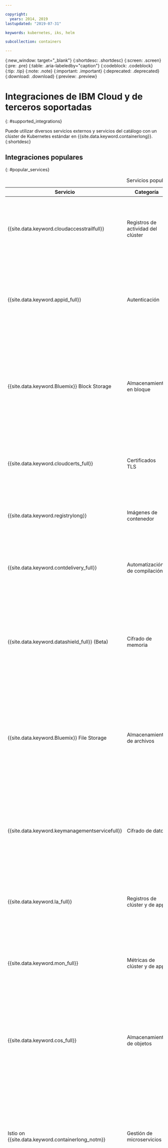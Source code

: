 ```yaml
---

copyright:
  years: 2014, 2019
lastupdated: "2019-07-31"

keywords: kubernetes, iks, helm

subcollection: containers

---
```


{:new_window: target="_blank"}
{:shortdesc: .shortdesc}
{:screen: .screen}
{:pre: .pre}
{:table: .aria-labeledby="caption"}
{:codeblock: .codeblock}
{:tip: .tip}
{:note: .note}
{:important: .important}
{:deprecated: .deprecated}
{:download: .download}
{:preview: .preview}


# Integraciones de IBM Cloud y de terceros soportadas
{: #supported_integrations}

Puede utilizar diversos servicios externos y servicios del catálogo con un clúster de Kubernetes estándar en {{site.data.keyword.containerlong}}.
{:shortdesc}

## Integraciones populares
{: #popular_services}

<table summary="En la tabla se muestran los servicios disponibles que puede añadir a su clúster y que son muy populares entre los usuarios de {{site.data.keyword.containerlong_notm}}. Las filas se leen de izquierda a derecha, con el nombre del servicio en la columna uno y una descripción del servicio en la columna dos.">
<caption>Servicios populares</caption>
<thead>
<tr>
<th>Servicio</th>
<th>Categoría</th>
<th>Descripción</th>
</tr>
</thead>
<tbody>
<tr>
<td>{{site.data.keyword.cloudaccesstrailfull}}</td>
<td>Registros de actividad del clúster</td>
<td>Supervise la actividad administrativa realizada en el clúster mediante el análisis de registros a través de Grafana. Para obtener más información sobre el servicio, consulte la documentación de [Activity Tracker](/docs/services/cloud-activity-tracker?topic=cloud-activity-tracker-getting-started). Para obtener más información sobre los tipos de sucesos de los que puede realizar un seguimiento, consulte [sucesos de Activity Tracker](/docs/containers?topic=containers-at_events).</td>
</tr>
<tr>
<td>{{site.data.keyword.appid_full}}</td>
<td>Autenticación</td>
<td>Añada un nivel de seguridad a sus apps con [{{site.data.keyword.appid_short}}](/docs/services/appid?topic=appid-getting-started) requiriendo a los usuarios que inicien sesión. Para autenticar solicitudes HTTP/HTTPS de API o web para la app, puede integrar {{site.data.keyword.appid_short_notm}} con el servicio Ingress mediante la [anotación de Ingress de autenticación de {{site.data.keyword.appid_short_notm}}](/docs/containers?topic=containers-ingress_annotation#appid-auth).</td>
</tr>
<tr>
<td>{{site.data.keyword.Bluemix}} Block Storage</td>
<td>Almacenamiento en bloque</td>
<td>[{{site.data.keyword.cloud_notm}} Block Storage](/docs/infrastructure/BlockStorage?topic=BlockStorage-getting-started#getting-started) es un almacenamiento iSCSI persistente y de alto rendimiento que puede añadir a las apps mediante volúmenes persistentes (PV) de Kubernetes. Utilice el almacenamiento en bloque para desplegar apps con estado en una sola zona o como almacenamiento de alto rendimiento para pods individuales. Para obtener más información sobre cómo suministrar almacenamiento en bloque en el clúster, consulte [Almacenamiento de datos en {{site.data.keyword.cloud_notm}} Block Storage](/docs/containers?topic=containers-block_storage#block_storage)</td>
</tr>
<tr>
<td>{{site.data.keyword.cloudcerts_full}}</td>
<td>Certificados TLS</td>
<td>Puede utilizar <a href="/docs/services/certificate-manager?topic=certificate-manager-getting-started#getting-started" target="_blank">{{site.data.keyword.cloudcerts_long}} <img src="../icons/launch-glyph.svg" alt="Icono de enlace externo"></a> para almacenar y gestionar certificados SSL para sus apps. Para obtener más información, consulte <a href="https://www.ibm.com/blogs/bluemix/2018/01/use-ibm-cloud-certificate-manager-ibm-cloud-container-service-deploy-custom-domain-tls-certificates/" target="_blank">Uso de {{site.data.keyword.cloudcerts_long_notm}} con {{site.data.keyword.containerlong_notm}} para desplegar certificados TLS de dominio personalizados <img src="../icons/launch-glyph.svg" alt="Icono de enlace externo"></a>. </td>
</tr>
<tr>
<td>{{site.data.keyword.registrylong}}</td>
<td>Imágenes de contenedor</td>
<td>Configure su propio repositorio de imágenes de Docker protegidas para almacenar y compartir de forma segura las imágenes entre los usuarios del clúster. Para obtener más información, consulte la <a href="/docs/services/Registry?topic=registry-getting-started" target="_blank">documentación de {{site.data.keyword.registrylong}} <img src="../icons/launch-glyph.svg" alt="Icono de enlace externo"></a>.</td>
</tr>
<tr>
<td>{{site.data.keyword.contdelivery_full}}</td>
<td>Automatización de compilación</td>
<td>Automatice las compilaciones de las apps y los despliegues de los contenedores en clústeres de Kubernetes utilizando a cadena de herramientas. Para obtener más información sobre la configuración, consulte el blog sobre <a href="https://developer.ibm.com/recipes/tutorials/deploy-kubernetes-pods-to-the-bluemix-container-service-using-devops-pipelines/" target="_blank">Despliegue de pods de Kubernetes en {{site.data.keyword.containerlong_notm}} mediante conductos de DevOps <img src="../icons/launch-glyph.svg" alt="Icono de enlace externo"></a>. </td>
</tr>
<tr>
<td>{{site.data.keyword.datashield_full}} (Beta)</td>
<td>Cifrado de memoria</td>
<td>Puede utilizar <a href="/docs/services/data-shield?topic=data-shield-getting-started#getting-started" target="_blank">{{site.data.keyword.datashield_short}} <img src="../icons/launch-glyph.svg" alt="Icono de enlace externo"></a> para cifrar la memoria de datos. {{site.data.keyword.datashield_short}} se integra con la tecnología Intel® Software Guard Extensions (SGX) y la tecnología Fortanix® para que el código de carga de trabajo del contenedor de {{site.data.keyword.cloud_notm}} esté protegido mientras se utiliza. El código de la app y los datos se ejecutan en enclaves de CPU, que son áreas de confianza de la memoria en el nodo trabajador que protegen aspectos críticos de la app, lo que ayuda a mantener la confidencialidad del código y de los datos y evita su modificación.</td>
</tr>
<tr>
<td>{{site.data.keyword.Bluemix}} File Storage</td>
<td>Almacenamiento de archivos</td>
<td>[{{site.data.keyword.cloud_notm}} File Storage](/docs/infrastructure/FileStorage?topic=FileStorage-getting-started#getting-started) es un almacenamiento de archivos basado en NFS persistente, rápido, flexible y conectado a la red que puede añadir a sus apps mediante volúmenes persistentes de Kubernetes. Puede elegir los niveles de almacenamiento predefinidos con tamaños de GB e IOPS que cumplan los requisitos de sus cargas de trabajo. Para obtener más información acerca de cómo suministrar almacenamiento de archivos en el clúster, consulte [Almacenamiento de datos en {{site.data.keyword.cloud_notm}} File Storage](/docs/containers?topic=containers-file_storage#file_storage).</td>
</tr>
<tr>
<td>{{site.data.keyword.keymanagementservicefull}}</td>
<td>Cifrado de datos</td>
<td>Cifre los secretos de Kubernetes que se encuentran en el clúster habilitando {{site.data.keyword.keymanagementserviceshort}}. El cifrado de los secretos de Kubernetes evita que los usuarios no autorizados accedan a la información confidencial del clúster.<br>Para configurarlo, consulte <a href="/docs/containers?topic=containers-encryption#keyprotect">Cifrado de secretos de Kubernetes mediante {{site.data.keyword.keymanagementserviceshort}}</a>.<br>Para obtener más información, consulte la <a href="/docs/services/key-protect?topic=key-protect-getting-started-tutorial" target="_blank">documentación de {{site.data.keyword.keymanagementserviceshort}} <img src="../icons/launch-glyph.svg" alt="Icono de enlace externo"></a>.</td>
</tr>
<tr>
<td>{{site.data.keyword.la_full}}</td>
<td>Registros de clúster y de app</td>
<td>Añada prestaciones de gestión de registros al clúster desplegando LogDNA como servicio de terceros en sus nodos trabajadores para gestionar registros de sus contenedores de pod. Para obtener más información, consulte [Gestión de registros de clúster de Kubernetes con {{site.data.keyword.loganalysisfull_notm}} con LogDNA](/docs/services/Log-Analysis-with-LogDNA/tutorials?topic=LogDNA-kube#kube).</td>
</tr>
<tr>
<td>{{site.data.keyword.mon_full}}</td>
<td>Métricas de clúster y de app</td>
<td>Obtenga visibilidad operativa sobre el rendimiento y el estado de las apps mediante el despliegue de Sysdig como servicio de terceros en sus nodos trabajadores para reenviar métricas a {{site.data.keyword.monitoringlong}}. Para obtener más información, consulte [Análisis de métricas para una app desplegada en un clúster de Kubernetes](/docs/services/Monitoring-with-Sysdig/tutorials?topic=Sysdig-kubernetes_cluster#kubernetes_cluster). </td>
</tr>
<tr>
<td>{{site.data.keyword.cos_full}}</td>
<td>Almacenamiento de objetos</td>
<td>Los datos que se almacenan con {{site.data.keyword.cos_short}} están cifrados y se dispersan entre varias ubicaciones geográficas. Se accede a estos datos sobre HTTP utilizando una API REST. Utilice [ibm-backup-restore image](/docs/services/RegistryImages/ibm-backup-restore?topic=RegistryImages-ibmbackup_restore_starter) para configurar el servicio y hacer copias de seguridad puntuales o planificadas de los datos en los clústeres. Para obtener más información sobre el servicio, consulte la <a href="/docs/services/cloud-object-storage?topic=cloud-object-storage-about-ibm-cloud-object-storage" target="_blank">documentación de {{site.data.keyword.cos_short}} <img src="../icons/launch-glyph.svg" alt="Icono de enlace externo"></a>.</td>
</tr>
<tr>
<td>Istio on {{site.data.keyword.containerlong_notm}}</td>
<td>Gestión de microservicios</td>
<td><a href="https://www.ibm.com/cloud/info/istio" target="_blank">Istio <img src="../icons/launch-glyph.svg" alt="Icono de enlace externo"></a> es un servicio de código fuente abierto que ofrece a los desarrolladores una forma de conectarse, proteger, gestionar y supervisar una red de microservicios, también conocida como malla de servicios, en plataformas de orquestación de nube. Istio on {{site.data.keyword.containerlong}} proporciona un proceso de instalación en un paso de Istio en el clúster mediante un complemento gestionado. Con una sola pulsación, puede obtener todos los componentes principales de Istio, rastreo adicional, supervisión y visualización, y tener la app de ejemplo BookInfo activa y en ejecución. Para empezar, consulte [Utilización del complemento de Istio gestionado (beta)](/docs/containers?topic=containers-istio).</td>
</tr>
<tr>
<td>Knative</td>
<td>Apps sin servidor</td>
<td>[Knative ![Icono de enlace externo](../icons/launch-glyph.svg "Icono de enlace externo")](https://github.com/knative/docs) es una plataforma de código abierto que ha sido desarrollada por IBM, Google, Pivotal, Red Hat, Cisco y otros con el objetivo de ampliar las prestaciones de Kubernetes para ayudarle a crear apps modernas, centradas en contenedores y sin servidor sobre su clúster de Kubernetes. La plataforma utiliza un enfoque coherente entre lenguajes de programación e infraestructuras para facilitar la carga operativa derivada de crear, desplegar y gestionar cargas de trabajo en Kubernetes de modo que los desarrolladores puedan centrarse en lo que más les importa: el código fuente. Para obtener más información, consulte [Despliegue de apps sin servidor con Knative](/docs/containers?topic=containers-serverless-apps-knative). </td>
</tr>
<tr>
<td>Portworx</td>
<td>Almacenamiento para apps con estado</td>
<td>[Portworx ![Icono de enlace externo](../icons/launch-glyph.svg "Icono de enlace externo")](https://portworx.com/products/introduction/) es una solución de almacenamiento definida por software de alta disponibilidad que puede utilizar para gestionar el almacenamiento persistente para bases de datos contenerizadas y otras apps con estado, o para compartir datos entre pods de varias zonas. Puede instalar Portworx con un diagrama de Helm y suministrar almacenamiento para las apps mediante volúmenes persistentes de Kubernetes. Para obtener más información sobre cómo configurar Portworx en el clúster, consulte [Almacenamiento de datos en almacenamiento definido por software (SDS) con Portworx](/docs/containers?topic=containers-portworx#portworx).</td>
</tr>
<tr>
<td>Razee</td>
<td>Automatización de despliegues</td>
<td>[Razee ![Icono de enlace externo](../icons/launch-glyph.svg "Icono de enlace externo")](https://razee.io/) es un proyecto de código abierto que automatiza y gestiona el despliegue de recursos de Kubernetes en clústeres, entornos y proveedores de nube y le ayuda a visualizar información sobre el despliegue de sus recursos para que pueda supervisar el proceso de despliegue y detectar problemas con mayor rapidez. Para obtener más información sobre Razee y sobre cómo configurar Razee en el clúster para automatizar el proceso de despliegue, consulte la [documentación de Razee ![Icono de enlace externo](../icons/launch-glyph.svg "Icono de enlace externo")](https://github.com/razee-io/Razee).</td>
</tr>
</tbody>
</table>

<br />


## Servicios de DevOps
{: #devops_services}

<table summary="La tabla muestra los servicios disponibles que puede añadir a su clúster para añadir más prestaciones de DevOps. Las filas se leen de izquierda a derecha, con el nombre del servicio en la columna uno y una descripción del servicio en la columna dos.">
<caption>Servicios de DevOps</caption>
<thead>
<tr>
<th>Servicio</th>
<th>Descripción</th>
</tr>
</thead>
<tbody>
<tr>
<td>{{site.data.keyword.cfee_full_notm}}</td>
<td>Despliegue y gestione su propia plataforma Cloud Foundry en la parte superior de un clúster de Kubernetes para desarrollar, empaquetar, desplegar y gestionar apps nativas de la nube y aprovechar el ecosistema de {{site.data.keyword.cloud_notm}} para enlazar servicios adicionales a las apps. Cuando cree una instancia de {{site.data.keyword.cfee_full_notm}}, debe configurar el clúster de Kubernetes eligiendo la versión y las VLAN para los nodos trabajadores. A continuación, el clúster se suministrará con {{site.data.keyword.containerlong_notm}} y {{site.data.keyword.cfee_full_notm}} se desplegará automáticamente en el clúster. Para obtener más información sobre cómo configurar {{site.data.keyword.cfee_full_notm}}, consulte la [Guía de aprendizaje de iniciación](/docs/cloud-foundry?topic=cloud-foundry-getting-started#getting-started). </td>
</tr>
<tr>
<td>Codeship</td>
<td>Puede utilizar <a href="https://codeship.com" target="_blank">Codeship <img src="../icons/launch-glyph.svg" alt="Icono de enlace externo"></a> para la integración y entrega continua de contenedores. Para obtener más información, consulte <a href="https://www.ibm.com/blogs/bluemix/2017/10/using-codeship-pro-deploy-workloads-ibm-container-service/" target="_blank">Utilización de Codeship Pro para desplegar cargas de trabajo en {{site.data.keyword.containerlong_notm}} <img src="../icons/launch-glyph.svg" alt="Icono de enlace externo"></a>. </td>
</tr>
<tr>
<td>Grafeas</td>
<td>[Grafeas ![Icono de enlace externo](../icons/launch-glyph.svg "Icono de enlace externo")](https://grafeas.io) es un servicio CI/CD de código abierto que proporciona un método común para recuperar, almacenar e intercambiar metadatos durante el proceso de la cadena de suministro de software. Por ejemplo, si integra Grafeas en el proceso de compilación de apps, Grafeas puede almacenar información sobre el iniciador de la solicitud de compilación, los resultados de la exploración de vulnerabilidades y el proceso de garantía de calidad para que pueda tomar una decisión informada sobre si se puede desplegar una app en producción. Puede utilizar estos metadatos en auditorías o para probar la conformidad de la cadena de suministro de software. </td>
</tr>
<tr>
<td>Helm</td>
<td> <a href="https://helm.sh" target="_blank">Helm <img src="../icons/launch-glyph.svg" alt="Icono de enlace externo"></a> es un gestor de paquetes de Kubernetes. Puede crear nuevos diagramas de Helm o utilizar diagramas de Helm preexistentes para definir, instalar y actualizar utilizar aplicaciones de Kubernetes complejas que se ejecutan en clústeres de {{site.data.keyword.containerlong_notm}}. <p>Para obtener más información, consulte [Configuración de Helm en {{site.data.keyword.containerlong_notm}}](/docs/containers?topic=containers-helm).</p></td>
</tr>
<tr>
<td>{{site.data.keyword.contdelivery_full}}</td>
<td>Automatice las compilaciones de las apps y los despliegues de los contenedores en clústeres de Kubernetes utilizando a cadena de herramientas. Para obtener más información sobre la configuración, consulte el blog sobre <a href="https://developer.ibm.com/recipes/tutorials/deploy-kubernetes-pods-to-the-bluemix-container-service-using-devops-pipelines/" target="_blank">Despliegue de pods de Kubernetes en {{site.data.keyword.containerlong_notm}} mediante conductos de DevOps <img src="../icons/launch-glyph.svg" alt="Icono de enlace externo"></a>. </td>
</tr>
<tr>
<td>Istio on {{site.data.keyword.containerlong_notm}}</td>
<td><a href="https://www.ibm.com/cloud/info/istio" target="_blank">Istio <img src="../icons/launch-glyph.svg" alt="Icono de enlace externo"></a> es un servicio de código fuente abierto que ofrece a los desarrolladores una forma de conectarse, proteger, gestionar y supervisar una red de microservicios, también conocida como malla de servicios, en plataformas de orquestación de nube. Istio on {{site.data.keyword.containerlong}} proporciona un proceso de instalación en un paso de Istio en el clúster mediante un complemento gestionado. Con una sola pulsación, puede obtener todos los componentes principales de Istio, rastreo adicional, supervisión y visualización, y tener la app de ejemplo BookInfo activa y en ejecución. Para empezar, consulte [Utilización del complemento de Istio gestionado (beta)](/docs/containers?topic=containers-istio).</td>
</tr>

<tr>
<td>Knative</td>
<td>[Knative ![Icono de enlace externo](../icons/launch-glyph.svg "Icono de enlace externo")](https://github.com/knative/docs) es una plataforma de código abierto que ha sido desarrollada por IBM, Google, Pivotal, Red Hat, Cisco y otros con el objetivo de ampliar las prestaciones de Kubernetes para ayudarle a crear apps modernas, centradas en contenedores y sin servidor sobre su clúster de Kubernetes. La plataforma utiliza un enfoque coherente entre lenguajes de programación e infraestructuras para facilitar la carga operativa derivada de crear, desplegar y gestionar cargas de trabajo en Kubernetes de modo que los desarrolladores puedan centrarse en lo que más les importa: el código fuente. Para obtener más información, consulte [Despliegue de apps sin servidor con Knative](/docs/containers?topic=containers-serverless-apps-knative). </td>
</tr>
<tr>
<td>Razee</td>
<td>[Razee ![Icono de enlace externo](../icons/launch-glyph.svg "Icono de enlace externo")](https://razee.io/) es un proyecto de código abierto que automatiza y gestiona el despliegue de recursos de Kubernetes en clústeres, entornos y proveedores de nube y le ayuda a visualizar información sobre el despliegue de sus recursos para que pueda supervisar el proceso de despliegue y detectar problemas con mayor rapidez. Para obtener más información sobre Razee y sobre cómo configurar Razee en el clúster para automatizar el proceso de despliegue, consulte la [documentación de Razee ![Icono de enlace externo](../icons/launch-glyph.svg "Icono de enlace externo")](https://github.com/razee-io/Razee).</td>
</tr>
</tbody>
</table>

<br />


## Servicios de nube híbrida
{: #hybrid_cloud_services}

<table summary="En la tabla se muestran los servicios disponibles que puede utilizar para conectar su clúster a centros de datos locales. Las filas se leen de izquierda a derecha, con el nombre del servicio en la columna uno y una descripción del servicio en la columna dos.">
<caption>Servicios de nube híbrida</caption>
<thead>
<tr>
<th>Servicio</th>
<th>Descripción</th>
</tr>
</thead>
<tbody>
  <tr>
    <td>{{site.data.keyword.BluDirectLink}}</td>
    <td>Con [{{site.data.keyword.cloud_notm}} Direct Link](/docs/infrastructure/direct-link?topic=direct-link-about-ibm-cloud-direct-link), puede crear una conexión directa y privada entre los entornos de red remotos y {{site.data.keyword.containerlong_notm}} sin direccionamiento a través de Internet público. Las ofertas de {{site.data.keyword.cloud_notm}} Direct Link resultan útiles cuando se deben implementar cargas de trabajo híbridas, cargas de trabajo entre proveedores, transferencias de datos grandes o frecuentes o cargas de trabajo privadas. Para elegir una conexión de {{site.data.keyword.cloud_notm}} Direct Link y configurar una conexión de {{site.data.keyword.cloud_notm}} Direct Link, consulte [Iniciación a {{site.data.keyword.cloud_notm}} Direct Link](/docs/infrastructure/direct-link?topic=direct-link-get-started-with-ibm-cloud-direct-link#how-do-i-know-which-type-of-ibm-cloud-direct-link-i-need-) en la documentación de {{site.data.keyword.cloud_notm}} Direct Link.</td>
  </tr>
<tr>
  <td>Servicio VPN IPSec de strongSwan</td>
  <td>Configure un [servicio VPN IPSec de strongSwan ![Icono de enlace externo](../icons/launch-glyph.svg "Icono de enlace externo")](https://www.strongswan.org/about.html) que se conecte de forma segura al clúster de Kubernetes con una red local. El servicio VPN IPSec de strongSwan proporciona un canal de comunicaciones de extremo a extremo seguro sobre Internet que está basado en la suite de protocolos
Internet Protocol Security (IPSec) estándar del sector. Para configurar una conexión segura entre el clúster y una red local, [configure y despliegue el servicio VPN IPSec strongSwan](/docs/containers?topic=containers-vpn#vpn-setup) directamente en un pod del clúster.</td>
  </tr>
  </tbody>
  </table>

<br />


## Servicios de registro y supervisión
{: #health_services}
<table summary="La tabla muestra los servicios disponibles que puede añadir al clúster para agregar funciones adicionales de registro y supervisión. Las filas se leen de izquierda a derecha; la columna un contiene el nombre del servicio y la dos contiene la descripción del servicio.">
<caption>Servicios de registro y supervisión</caption>
<thead>
<tr>
<th>Servicio</th>
<th>Descripción</th>
</tr>
</thead>
<tbody>
<tr>
<td>CoScale</td>
<td>Supervise los nodos trabajadores, contenedores, conjuntos de réplicas, controladores de réplicas y servicios con <a href="https://www.newrelic.com/coscale" target="_blank">CoScale <img src="../icons/launch-glyph.svg" alt="Icono de enlace externo"></a>. Para obtener más información, consulte <a href="https://www.ibm.com/blogs/bluemix/2017/06/monitoring-ibm-bluemix-container-service-coscale/" target="_blank">Supervisión de {{site.data.keyword.containerlong_notm}} con CoScale <img src="../icons/launch-glyph.svg" alt="Icono de enlace externo"></a>. </td>
</tr>
<tr>
<td>Datadog</td>
<td>Supervise el clúster y visualice las métricas de rendimiento de las aplicaciones y la infraestructura con <a href="https://www.datadoghq.com/" target="_blank">Datadog <img src="../icons/launch-glyph.svg" alt="Icono de enlace externo"></a>. Para obtener más información, consulte <a href="https://www.ibm.com/blogs/bluemix/2017/07/monitoring-ibm-bluemix-container-service-datadog/" target="_blank">Supervisión de {{site.data.keyword.containerlong_notm}} con Datadog <img src="../icons/launch-glyph.svg" alt="Icono de enlace externo"></a>. </td>
</tr>
<tr>
<td>{{site.data.keyword.cloudaccesstrailfull}}</td>
<td>Supervise la actividad administrativa realizada en el clúster mediante el análisis de registros a través de Grafana. Para obtener más información sobre el servicio, consulte la documentación de [Activity Tracker](/docs/services/cloud-activity-tracker?topic=cloud-activity-tracker-getting-started). Para obtener más información sobre los tipos de sucesos de los que puede realizar un seguimiento, consulte [sucesos de Activity Tracker](/docs/containers?topic=containers-at_events).</td>
</tr>
<tr>
<td>{{site.data.keyword.la_full_notm}}</td>
<td>Añada prestaciones de gestión de registros al clúster desplegando LogDNA como servicio de terceros en sus nodos trabajadores para gestionar registros de sus contenedores de pod. Para obtener más información, consulte [Gestión de registros de clúster de Kubernetes con {{site.data.keyword.loganalysisfull_notm}} con LogDNA](/docs/services/Log-Analysis-with-LogDNA/tutorials?topic=LogDNA-kube#kube).</td>
</tr>
<tr>
<td>{{site.data.keyword.mon_full_notm}}</td>
<td>Obtenga visibilidad operativa sobre el rendimiento y el estado de las apps mediante el despliegue de Sysdig como servicio de terceros en sus nodos trabajadores para reenviar métricas a {{site.data.keyword.monitoringlong}}. Para obtener más información, consulte [Análisis de métricas para una app desplegada en un clúster de Kubernetes](/docs/services/Monitoring-with-Sysdig/tutorials?topic=Sysdig-kubernetes_cluster#kubernetes_cluster). </td>
</tr>
<tr>
<td>Instana</td>
<td> <a href="https://www.instana.com/" target="_blank">Instana <img src="../icons/launch-glyph.svg" alt="Icono de enlace externo"></a> proporciona la infraestructura y la supervisión de rendimiento de app con una GUI que detecta y correlaciona automáticamente las apps. Instana captura las solicitudes de las apps, que puede utilizar para resolver problemas y realizar el análisis de la causa raíz para evitar que se repitan los problemas. Consulte la publicación sobre <a href="https://www.instana.com/blog/precise-visibility-applications-ibm-bluemix-container-service/" target="_blank">despliegue de Instana en {{site.data.keyword.containerlong_notm}} <img src="../icons/launch-glyph.svg" alt="Icono de enlace externo"></a> para obtener más información.</td>
</tr>
<tr>
<td>Prometheus</td>
<td>Prometheus es una herramienta de supervisión, registro y generación de alertas diseñada para Kubernetes. Prometheus recupera información detallada acerca del clúster, los nodos trabajadores y el estado de despliegue basado en la información de registro de Kubernetes. Para cada contenedor en ejecución en el clúster, se recopila actividad de CPU, memoria, E/S y red. Los datos recopilados se pueden utilizar en consultas personalizadas o en alertas para supervisar el rendimiento y las cargas de trabajo del clúster.

<p>Para utilizar Prometheus, siga las <a href="https://github.com/coreos/prometheus-operator/tree/master/contrib/kube-prometheus" target="_blank">instrucciones de CoreOS <img src="../icons/launch-glyph.svg" alt="Icono de enlace externo"></a>.</p>
</td>
</tr>
<tr>
<td>Sematext</td>
<td>Visualice métricas y registros para sus aplicaciones contenerizadas utilizando <a href="https://sematext.com/" target="_blank">Sematext <img src="../icons/launch-glyph.svg" alt="Icono de enlace externo"></a>. Para obtener más información, consulte <a href="https://www.ibm.com/blogs/bluemix/2017/09/monitoring-logging-ibm-bluemix-container-service-sematext/" target="_blank">Supervisión y registro de contenedores con Sematext <img src="../icons/launch-glyph.svg" alt="Icono de enlace externo"></a>. </td>
</tr>
<tr>
<td>Splunk</td>
<td>Importe y busque los datos de registro, de objetos y de métricas de Kubernetes en Splunk mediante Splunk Connect for Kubernetes. Splunk Connect for Kubernetes es una colección de diagramas de Helm que despliegan un despliegue soportado por Splunk de Fluentd en el clúster de Kubernetes, un plugin HEC (Fluentd HTTP Event Collector) creado por Splunk para enviar registros y metadatos y un despliegue de métricas que captura las métricas de clúster. Para obtener más información, consulte <a href="https://www.ibm.com/blogs/bluemix/2019/02/solving-business-problems-with-splunk-on-ibm-cloud-kubernetes-service/" target="_blank">Resolución de problemas de la empresa con Splunk en {{site.data.keyword.containerlong_notm}} <img src="../icons/launch-glyph.svg" alt="Icono de enlace externo"></a>.</td>
</tr>
<tr>
<td>Weave Scope</td>
<td>[Weave Scope ![Icono de enlace externo](../icons/launch-glyph.svg "Icono de enlace externo")](https://www.weave.works/oss/scope/) proporciona un diagrama visual de los recursos de un clúster de Kubernetes, incluidos servicios, pods, contenedores, procesos, nodos, etc. Weave Scope ofrece métricas interactivas correspondientes a CPU y memoria y también herramientas para realizar seguimientos y ejecuciones en un contenedor.</li></ol>
</td>
</tr>
</tbody>
</table>

<br />



## Servicios de seguridad
{: #security_services}

¿Desea obtener una visión completa de cómo integrar los servicios de seguridad de {{site.data.keyword.cloud_notm}} en su clúster? Consulte la [guía de aprendizaje sobre cómo aplicar seguridad de extremo a extremo a una aplicación de nube](/docs/tutorials?topic=solution-tutorials-cloud-e2e-security).
{: shortdesc}

<table summary="La tabla muestra los servicios disponibles que puede añadir al clúster para agregar funciones adicionales de seguridad. Las filas se leen de izquierda a derecha; la columna uno contiene el nombre del servicio y la dos una descripción del servicio.">
<caption>Servicios de seguridad</caption>
<thead>
<tr>
<th>Servicio</th>
<th>Descripción</th>
</tr>
</thead>
<tbody>
  <tr>
    <td>{{site.data.keyword.appid_full}}</td>
    <td>Añada un nivel de seguridad a sus apps con [{{site.data.keyword.appid_short}}](/docs/services/appid?topic=appid-getting-started) requiriendo a los usuarios que inicien sesión. Para autenticar solicitudes HTTP/HTTPS de API o web para la app, puede integrar {{site.data.keyword.appid_short_notm}} con el servicio Ingress mediante la [anotación de Ingress de autenticación de {{site.data.keyword.appid_short_notm}}](/docs/containers?topic=containers-ingress_annotation#appid-auth).</td>
  </tr>
<tr>
<td>Aqua Security</td>
  <td>Como suplemento a <a href="/docs/services/va?topic=va-va_index" target="_blank">Vulnerability Advisor</a>, puede utilizar <a href="https://www.aquasec.com/" target="_blank">Aqua Security <img src="../icons/launch-glyph.svg" alt="Icono de enlace externo"></a> para mejorar la seguridad de los despliegues de contenedores reduciendo las acciones que su app puede realizar. Para obtener más información, consulte <a href="https://blog.aquasec.com/securing-container-deployments-on-bluemix-with-aqua-security" target="_blank">Protección de despliegues de contenedores en {{site.data.keyword.cloud_notm}} con Aqua Security <img src="../icons/launch-glyph.svg" alt="Icono de enlace externo"></a>. </td>
</tr>
<tr>
<td>{{site.data.keyword.cloudcerts_full}}</td>
<td>Puede utilizar <a href="/docs/services/certificate-manager?topic=certificate-manager-getting-started#getting-started" target="_blank">{{site.data.keyword.cloudcerts_long}} <img src="../icons/launch-glyph.svg" alt="Icono de enlace externo"></a> para almacenar y gestionar certificados SSL para sus apps. Para obtener más información, consulte <a href="https://www.ibm.com/blogs/bluemix/2018/01/use-ibm-cloud-certificate-manager-ibm-cloud-container-service-deploy-custom-domain-tls-certificates/" target="_blank">Uso de {{site.data.keyword.cloudcerts_long_notm}} con {{site.data.keyword.containerlong_notm}} para desplegar certificados TLS de dominio personalizados <img src="../icons/launch-glyph.svg" alt="Icono de enlace externo"></a>. </td>
</tr>
<tr>
  <td>{{site.data.keyword.datashield_full}} (Beta)</td>
  <td>Puede utilizar <a href="/docs/services/data-shield?topic=data-shield-getting-started#getting-started" target="_blank">{{site.data.keyword.datashield_short}} <img src="../icons/launch-glyph.svg" alt="Icono de enlace externo"></a> para cifrar la memoria de datos. {{site.data.keyword.datashield_short}} se integra con la tecnología Intel® Software Guard Extensions (SGX) y la tecnología Fortanix® para que el código de carga de trabajo del contenedor de {{site.data.keyword.cloud_notm}} esté protegido mientras se utiliza. El código de la app y los datos se ejecutan en enclaves de CPU, que son áreas de confianza de la memoria en el nodo trabajador que protegen aspectos críticos de la app, lo que ayuda a mantener la confidencialidad del código y de los datos y evita su modificación.</td>
</tr>
<tr>
  <td>{{site.data.keyword.registrylong}}</td>
  <td>Configure su propio repositorio de imágenes de Docker protegidas para almacenar y compartir de forma segura las imágenes entre los usuarios del clúster. Para obtener más información, consulte la <a href="/docs/services/Registry?topic=registry-getting-started" target="_blank">documentación de {{site.data.keyword.registrylong}} <img src="../icons/launch-glyph.svg" alt="Icono de enlace externo"></a>.</td>
</tr>
<tr>
  <td>{{site.data.keyword.keymanagementservicefull}}</td>
  <td>Cifre los secretos de Kubernetes que se encuentran en el clúster habilitando {{site.data.keyword.keymanagementserviceshort}}. El cifrado de los secretos de Kubernetes evita que los usuarios no autorizados accedan a la información confidencial del clúster.<br>Para configurarlo, consulte <a href="/docs/containers?topic=containers-encryption#keyprotect">Cifrado de secretos de Kubernetes mediante {{site.data.keyword.keymanagementserviceshort}}</a>.<br>Para obtener más información, consulte la <a href="/docs/services/key-protect?topic=key-protect-getting-started-tutorial" target="_blank">documentación de {{site.data.keyword.keymanagementserviceshort}} <img src="../icons/launch-glyph.svg" alt="Icono de enlace externo"></a>.</td>
</tr>
<tr>
<td>NeuVector</td>
<td>Proteja los contenedores con un cortafuegos nativo en la nube utilizando <a href="https://neuvector.com/" target="_blank">NeuVector <img src="../icons/launch-glyph.svg" alt="Icono de enlace externo"></a>. Para obtener más información, consulte <a href="https://www.ibm.com/us-en/marketplace/neuvector-container-security" target="_blank">NeuVector Container Security <img src="../icons/launch-glyph.svg" alt="Icono de enlace externo"></a>. </td>
</tr>
<tr>
<td>Twistlock</td>
<td>Como suplemento a <a href="/docs/services/va?topic=va-va_index" target="_blank">Vulnerability Advisor</a>, puede utilizar <a href="https://www.twistlock.com/" target="_blank">Twistlock <img src="../icons/launch-glyph.svg" alt="Icono de enlace externo"></a> para gestionar cortafuegos, la protección ante amenazas y la respuesta a incidentes. Para obtener más información, consulte <a href="https://www.ibm.com/blogs/bluemix/2017/07/twistlock-ibm-bluemix-container-service/" target="_blank">Twistlock en {{site.data.keyword.containerlong_notm}} <img src="../icons/launch-glyph.svg" alt="Icono de enlace externo"></a>. </td>
</tr>
</tbody>
</table>

<br />



## Servicios de almacenamiento
{: #storage_services}
<table summary="La tabla muestra los servicios disponibles que puede añadir al clúster para agregar funciones adicionales de almacenamiento persistente. Las filas se leen de izquierda a derecha; la columna uno contiene el nombre del servicio y la dos una descripción del servicio.">
<caption>Servicios de almacenamiento</caption>
<thead>
<tr>
<th>Servicio</th>
<th>Descripción</th>
</tr>
</thead>
<tbody>
<tr>
  <td>Heptio Velero</td>
  <td>Utilice <a href="https://github.com/heptio/velero" target="_blank">Heptio Velero <img src="../icons/launch-glyph.svg" alt="Icono de enlace externo"></a> para hacer copias de seguridad y restauración de volúmenes persistentes y recursos de clúster. Para obtener más información, consulte <a href="https://github.com/heptio/velero/blob/release-0.9/docs/use-cases.md" target="_blank">Casos de uso para migración de clústeres y recuperación ante desastres <img src="../icons/launch-glyph.svg" alt="Icono de enlace externo"></a> de Heptio Velero.</td>
</tr>
<tr>
  <td>{{site.data.keyword.cloud_notm}} Block Storage</td>
  <td>[{{site.data.keyword.cloud_notm}} Block Storage](/docs/infrastructure/BlockStorage?topic=BlockStorage-getting-started#getting-started) es un almacenamiento iSCSI persistente y de alto rendimiento que puede añadir a las apps mediante volúmenes persistentes (PV) de Kubernetes. Utilice el almacenamiento en bloque para desplegar apps con estado en una sola zona o como almacenamiento de alto rendimiento para pods individuales. Para obtener más información sobre cómo suministrar almacenamiento en bloque en el clúster, consulte [Almacenamiento de datos en {{site.data.keyword.cloud_notm}} Block Storage](/docs/containers?topic=containers-block_storage#block_storage)</td>
  </tr>
<tr>
  <td>{{site.data.keyword.cos_full}}</td>
  <td>Los datos que se almacenan con {{site.data.keyword.cos_short}} están cifrados y se dispersan entre varias ubicaciones geográficas. Se accede a estos datos sobre HTTP utilizando una API REST. Utilice [ibm-backup-restore image](/docs/services/RegistryImages/ibm-backup-restore?topic=RegistryImages-ibmbackup_restore_starter) para configurar el servicio y hacer copias de seguridad puntuales o planificadas de los datos en los clústeres. Para obtener más información sobre el servicio, consulte la <a href="/docs/services/cloud-object-storage?topic=cloud-object-storage-about-ibm-cloud-object-storage" target="_blank">documentación de {{site.data.keyword.cos_short}} <img src="../icons/launch-glyph.svg" alt="Icono de enlace externo"></a>.</td>
</tr>
  <tr>
  <td>{{site.data.keyword.cloud_notm}} File Storage</td>
  <td>[{{site.data.keyword.cloud_notm}} File Storage](/docs/infrastructure/FileStorage?topic=FileStorage-getting-started#getting-started) es un almacenamiento de archivos basado en NFS persistente, rápido, flexible y conectado a la red que puede añadir a sus apps mediante volúmenes persistentes de Kubernetes. Puede elegir los niveles de almacenamiento predefinidos con tamaños de GB e IOPS que cumplan los requisitos de sus cargas de trabajo. Para obtener más información acerca de cómo suministrar almacenamiento de archivos en el clúster, consulte [Almacenamiento de datos en {{site.data.keyword.cloud_notm}} File Storage](/docs/containers?topic=containers-file_storage#file_storage).</td>
  </tr>
  <tr>
    <td>Portworx</td>
    <td>[Portworx ![Icono de enlace externo](../icons/launch-glyph.svg "Icono de enlace externo")](https://portworx.com/products/introduction/) es una solución de almacenamiento definida por software de alta disponibilidad que puede utilizar para gestionar el almacenamiento persistente para bases de datos contenerizadas y otras apps con estado, o para compartir datos entre pods de varias zonas. Puede instalar Portworx con un diagrama de Helm y suministrar almacenamiento para las apps mediante volúmenes persistentes de Kubernetes. Para obtener más información sobre cómo configurar Portworx en el clúster, consulte [Almacenamiento de datos en almacenamiento definido por software (SDS) con Portworx](/docs/containers?topic=containers-portworx#portworx).</td>
  </tr>
</tbody>
</table>

<br />


## Servicios de base de datos
{: #database_services}

<table summary="La tabla muestra los servicios disponibles que puede añadir al clúster para agregar funciones de bases de datos. Las filas se leen de izquierda a derecha; la columna uno contiene el nombre del servicio y la dos una descripción del servicio.">
<caption>Servicios de base de datos</caption>
<thead>
<tr>
<th>Servicio</th>
<th>Descripción</th>
</tr>
</thead>
<tbody>
  <tr>
    <td>{{site.data.keyword.blockchainfull_notm}} Platform 2.0 beta</td>
    <td>Despliegue y gestione su propia plataforma {{site.data.keyword.blockchainfull_notm}} en {{site.data.keyword.containerlong_notm}}. Con {{site.data.keyword.blockchainfull_notm}} Platform 2.0, puede alojar redes de {{site.data.keyword.blockchainfull_notm}} o crear organizaciones que puedan unirse a otras redes de {{site.data.keyword.blockchainfull_notm}} 2.0. Para obtener más información sobre cómo configurar {{site.data.keyword.blockchainfull_notm}} en {{site.data.keyword.containerlong_notm}}, consulte [Acerca de {{site.data.keyword.blockchainfull_notm}} Platform gratuita 2.0 beta](/docs/services/blockchain?topic=blockchain-ibp-console-overview#ibp-console-overview).</td>
  </tr>
<tr>
  <td>Bases de datos en la nube</td>
  <td>Puede elegir entre diversos servicios de base de datos de {{site.data.keyword.cloud_notm}}, como por ejemplo {{site.data.keyword.composeForMongoDB_full}} o {{site.data.keyword.cloudantfull}}, para desplegar soluciones de base de datos escalables y altamente disponibles en el clúster. Para ver una lista completa de bases de datos en la nube, consulte el [catálogo de {{site.data.keyword.cloud_notm}} ![Icono de enlace externo](../icons/launch-glyph.svg "Icono de enlace externo")](https://cloud.ibm.com/catalog?category=databases).  </td>
  </tr>
  </tbody>
  </table>

